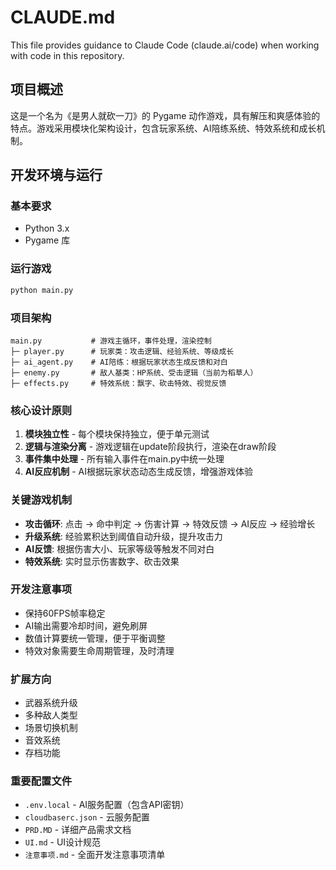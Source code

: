 # CLAUDE.md

This file provides guidance to Claude Code (claude.ai/code) when working with code in this repository.

## 项目概述

这是一个名为《是男人就砍一刀》的 Pygame 动作游戏，具有解压和爽感体验的特点。游戏采用模块化架构设计，包含玩家系统、AI陪练系统、特效系统和成长机制。

## 开发环境与运行

### 基本要求
- Python 3.x
- Pygame 库

### 运行游戏
```bash
python main.py
```

### 项目架构

```
main.py           # 游戏主循环，事件处理，渲染控制
├─ player.py      # 玩家类：攻击逻辑、经验系统、等级成长
├─ ai_agent.py    # AI陪练：根据玩家状态生成反馈和对白
├─ enemy.py       # 敌人基类：HP系统、受击逻辑（当前为稻草人）
├─ effects.py     # 特效系统：飘字、砍击特效、视觉反馈
```

### 核心设计原则

1. **模块独立性** - 每个模块保持独立，便于单元测试
2. **逻辑与渲染分离** - 游戏逻辑在update阶段执行，渲染在draw阶段
3. **事件集中处理** - 所有输入事件在main.py中统一处理
4. **AI反应机制** - AI根据玩家状态动态生成反馈，增强游戏体验

### 关键游戏机制

- **攻击循环**: 点击 → 命中判定 → 伤害计算 → 特效反馈 → AI反应 → 经验增长
- **升级系统**: 经验累积达到阈值自动升级，提升攻击力
- **AI反馈**: 根据伤害大小、玩家等级等触发不同对白
- **特效系统**: 实时显示伤害数字、砍击效果

### 开发注意事项

- 保持60FPS帧率稳定
- AI输出需要冷却时间，避免刷屏
- 数值计算要统一管理，便于平衡调整
- 特效对象需要生命周期管理，及时清理

### 扩展方向

- 武器系统升级
- 多种敌人类型
- 场景切换机制
- 音效系统
- 存档功能

### 重要配置文件

- `.env.local` - AI服务配置（包含API密钥）
- `cloudbaserc.json` - 云服务配置
- `PRD.MD` - 详细产品需求文档
- `UI.md` - UI设计规范
- `注意事项.md` - 全面开发注意事项清单